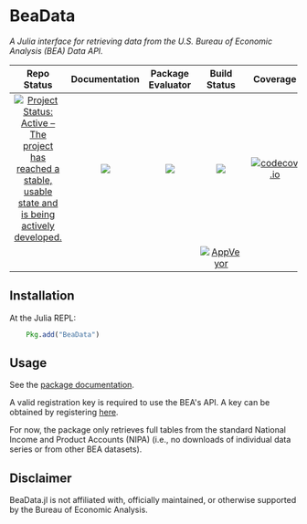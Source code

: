 # BeaData

*A Julia interface for retrieving data from the U.S. Bureau of Economic Analysis (BEA)
Data API.*

|**Repo Status**|**Documentation** | **Package Evaluator** | **Build Status** | **Coverage** |
|:-------------:|:----------------:|:---------------------:|:----------------:|:------------:|
|[![Project Status: Active – The project has reached a stable, usable state and is being actively developed.][repo-img]][repo-url] | [![][docs-stable-img]][docs-stable-url] | [![][pkg-0.6-img]][pkg-0.6-url] | [![][travis-img]][travis-url] | [![codecov.io][codecov-img]][codecov-url] |
||||[![AppVeyor][appveyor-img]][appveyor-url]|||

## Installation

At the Julia REPL:

```julia
    Pkg.add("BeaData")
```
## Usage

See the [package documentation][docs-stable-url].

A valid registration key is required to use the BEA's API. A key can be obtained by registering [here](http://www.bea.gov/API/signup/index.cfm).

For now, the package only retrieves full tables from the standard National
Income and Product Accounts (NIPA) (i.e., no downloads of individual data series or
    from other BEA datasets).

## Disclaimer
BeaData.jl is not affiliated with, officially maintained, or otherwise supported by the Bureau of Economic Analysis.

[docs-latest-img]: https://img.shields.io/badge/docs-latest-blue.svg
[docs-latest-url]: https://stephenbnicar.github.io/BeaData.jl/latest

[docs-stable-img]: https://img.shields.io/badge/docs-stable-blue.svg
[docs-stable-url]: https://stephenbnicar.github.io/BeaData.jl/stable

[travis-img]: https://travis-ci.org/stephenbnicar/BeaData.jl.svg?branch=master
[travis-url]: https://travis-ci.org/stephenbnicar/BeaData.jl

[appveyor-img]: https://ci.appveyor.com/api/projects/status/vs710r7oqax2b25m/branch/master?svg=true
[appveyor-url]: https://ci.appveyor.com/project/stephenbnicar/beadata-jl/branch/master

[pkg-0.6-img]: http://pkg.julialang.org/badges/BeaData_0.6.svg
[pkg-0.6-url]: http://pkg.julialang.org/?pkg=BeaData

[codecov-img]: http://codecov.io/github/stephenbnicar/BeaData.jl/coverage.svg?branch=master
[codecov-url]: http://codecov.io/github/stephenbnicar/BeaData.jl?branch=master

[repo-img]: http://www.repostatus.org/badges/latest/active.svg
[repo-url]: http://www.repostatus.org/#active
